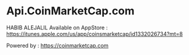 # Api.CoinMarketCap.com
HABIB ALEJALIL
Available on AppStore : https://itunes.apple.com/us/app/coinsmarketcap/id1332026734?mt=8

Powered by : https://coinmarketcap.com
